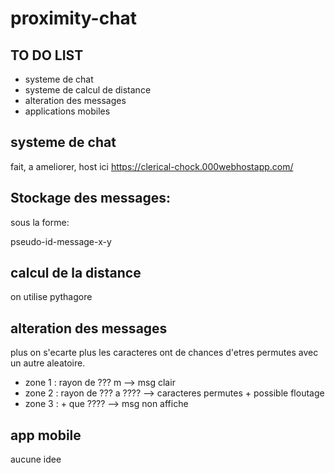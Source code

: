 # proximity-chat

## TO DO LIST

- systeme de chat
- systeme de calcul de distance
- alteration des messages
- applications mobiles

## systeme de chat

fait, a ameliorer, host ici https://clerical-chock.000webhostapp.com/
## Stockage des messages:

sous la forme:

pseudo-id-message-x-y

## calcul de la distance 

on utilise pythagore

## alteration des messages 

plus on s'ecarte plus les caracteres ont de chances d'etres permutes avec un autre aleatoire.
- zone 1 : rayon de ??? m --> msg clair
- zone 2 : rayon de ??? a ???? --> caracteres permutes + possible floutage
- zone 3 : + que ???? --> msg non affiche

## app mobile

aucune idee

